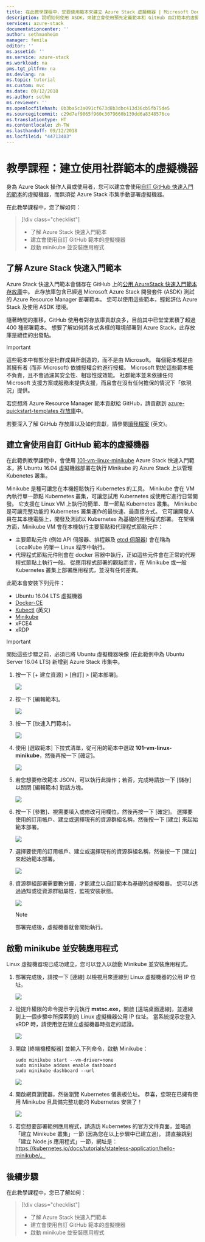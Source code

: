 ```yaml
---
title: 在此教學課程中，您要使用範本來建立 Azure Stack 虛擬機器 | Microsoft Docs
description: 說明如何使用 ASDK，來建立會使用預先定義範本和 GitHub 自訂範本的虛擬機器。
services: azure-stack
documentationcenter: ''
author: sethmanheim
manager: femila
editor: ''
ms.assetid: ''
ms.service: azure-stack
ms.workload: na
pms.tgt_pltfrm: na
ms.devlang: na
ms.topic: tutorial
ms.custom: mvc
ms.date: 09/12/2018
ms.author: sethm
ms.reviewer: ''
ms.openlocfilehash: 0b3ba5c3a091cf673d8b3dbc413d36cb5fb75de5
ms.sourcegitcommit: c29d7ef9065f960c3079660b139dd6a8348576ce
ms.translationtype: HT
ms.contentlocale: zh-TW
ms.lasthandoff: 09/12/2018
ms.locfileid: "44713403"
---
```

# <a name="tutorial-create-a-vm-using-a-community-template"></a>教學課程：建立使用社群範本的虛擬機器
身為 Azure Stack 操作人員或使用者，您可以建立會使用[自訂 GitHub 快速入門的範本](https://github.com/Azure/AzureStack-QuickStart-Templates)的虛擬機器，而無須從 Azure Stack 市集手動部署虛擬機器。

在此教學課程中，您了解如何：

> [!div class="checklist"]
> * 了解 Azure Stack 快速入門範本 
> * 建立會使用自訂 GitHub 範本的虛擬機器
> * 啟動 minikube 並安裝應用程式

## <a name="learn-about-azure-stack-quickstart-templates"></a>了解 Azure Stack 快速入門範本
Azure Stack 快速入門範本會儲存在 GitHub 上的[公用 AzureStack 快速入門範本存放庫](https://github.com/Azure/AzureStack-QuickStart-Templates)中。 此存放庫包含已經過 Microsoft Azure Stack 開發套件 (ASDK) 測試的 Azure Resource Manager 部署範本。 您可以使用這些範本，輕鬆評估 Azure Stack 及使用 ASDK 環境。 

隨著時間的推移，GitHub 使用者對存放庫貢獻良多，目前其中已堂堂累積了超過 400 種部署範本。 想要了解如何將各式各樣的環境部署到 Azure Stack，此存放庫是絕佳的出發點。 

>[!IMPORTANT]
> 這些範本中有部分是社群成員所創造的，而不是由 Microsoft。 每個範本都是由其擁有者 (而非 Microsoft) 依據授權合約進行授權。 Microsoft 對於這些範本概不負責，且不會過濾其安全性、相容性或效能。 社群範本並未依據任何 Microsoft 支援方案或服務來提供支援，而且會在沒有任何擔保的情況下「依現況」提供。

若您想將 Azure Resource Manager 範本貢獻給 GitHub，請貢獻到 [azure-quickstart-templates 存放庫](https://github.com/Azure/AzureStack-QuickStart-Templates)中。

若要深入了解 GitHub 存放庫以及如何貢獻，請參閱[讀我檔案](https://github.com/Azure/AzureStack-QuickStart-Templates/blob/master/README.md) \(英文\)。 


## <a name="create-a-vm-using-a-custom-github-template"></a>建立會使用自訂 GitHub 範本的虛擬機器
在此範例教學課程中，會使用 [101-vm-linux-minikube](https://github.com/Azure/AzureStack-QuickStart-Templates/tree/master/101-vm-linux-minikube) Azure Stack 快速入門範本，將 Ubuntu 16.04 虛擬機器部署在執行 Minikube 的 Azure Stack 上以管理 Kubenetes 叢集。

Minikube 是種可讓您在本機輕鬆執行 Kubernetes 的工具。 Minikube 會在 VM 內執行單一節點 Kubernetes 叢集，可讓您試用 Kubernetes 或使用它進行日常開發。 它支援在 Linux VM 上執行的簡單、單一節點 Kubernetes 叢集。 Minikube 是可讓完整功能的 Kubernetes 叢集運作的最快速、最直接方式。 它可讓開發人員在其本機電腦上，開發及測試以 Kubernetes 為基礎的應用程式部署。 在架構方面，Minikube VM 會在本機執行主要節點和代理程式節點元件：

- 主要節點元件 (例如 API 伺服器、排程器及 [etcd 伺服器](https://coreos.com/etcd/)) 會在稱為 LocalKube 的單一 Linux 程序中執行。
- 代理程式節點元件則會在 docker 容器中執行，正如這些元件會在正常的代理程式節點上執行一般。 從應用程式部署的觀點而言，在 Minikube 或一般 Kubernetes 叢集上部署應用程式，並沒有任何差異。

此範本會安裝下列元件：

- Ubuntu 16.04 LTS 虛擬機器
- [Docker-CE](https://download.docker.com/linux/ubuntu) 
- [Kubectl](https://storage.googleapis.com/kubernetes-release/release/v1.8.0/bin/linux/amd64/kubectl) \(英文\)
- [Minikube](https://storage.googleapis.com/minikube/releases/latest/minikube-linux-amd64)
- xFCE4
- xRDP

> [!IMPORTANT]
> 開始這些步驟之前，必須已將 Ubuntu 虛擬機器映像 (在此範例中為 Ubuntu Server 16.04 LTS) 新增到 Azure Stack 市集中。

1.  按一下 [+ 建立資源] > [自訂] > [範本部署]。

    ![](media/azure-stack-create-vm-template/1.PNG) 

2. 按一下 [編輯範本]。

    ![](media/azure-stack-create-vm-template/2.PNG) 

3.  按一下 [快速入門範本]。

    ![](media/azure-stack-create-vm-template/3.PNG)

4. 使用 [選取範本] 下拉式清單，從可用的範本中選取 **101-vm-linux-minikube**，然後再按一下 [確定]。  

    ![](media/azure-stack-create-vm-template/4.PNG)

5. 若您想要修改範本 JSON，可以執行此操作；若否，完成時請按一下 [儲存] 以關閉 [編輯範本] 對話方塊。

    ![](media/azure-stack-create-vm-template/5.PNG) 

6.  按一下 [參數]、視需要填入或修改可用欄位，然後再按一下 [確定]。 選擇要使用的訂用帳戶、建立或選擇現有的資源群組名稱，然後按一下 [建立] 來起始範本部署。

    ![](media/azure-stack-create-vm-template/6.PNG)

7. 選擇要使用的訂用帳戶、建立或選擇現有的資源群組名稱，然後按一下 [建立] 來起始範本部署。

    ![](media/azure-stack-create-vm-template/7.PNG)

8. 資源群組部署需要數分鐘，才能建立以自訂範本為基礎的虛擬機器。 您可以透過通知或從資源群組屬性，監視安裝狀態。 

    ![](media/azure-stack-create-vm-template/8.PNG)

    >[!NOTE]
    > 部署完成後，虛擬機器就會開始執行。 

## <a name="start-minikube-and-install-an-application"></a>啟動 minikube 並安裝應用程式
Linux 虛擬機器現已成功建立，您可以登入以啟動 Minikube 並安裝應用程式。 

1. 部署完成後，請按一下 [連線] 以檢視用來連線到 Linux 虛擬機器的公用 IP 位址。 

    ![](media/azure-stack-create-vm-template/9.PNG)

2. 從提升權限的命令提示字元執行 **mstsc.exe**，開啟 [遠端桌面連線]，並連線到上一個步驟中所探索到的 Linux 虛擬機器公用 IP 位址。 當系統提示您登入 xRDP 時，請使用您在建立虛擬機器時指定的認證。

    ![](media/azure-stack-create-vm-template/10.PNG)

3. 開啟 [終端機模擬器] 並輸入下列命令，啟動 Minikube：

    ```shell
    sudo minikube start --vm-driver=none
    sudo minikube addons enable dashboard
    sudo minikube dashboard --url
    ```

    ![](media/azure-stack-create-vm-template/11.PNG)

4. 開啟網頁瀏覽器，然後瀏覽 Kubernetes 儀表板位址。 恭喜，您現在已擁有使用 Minikube 且具備完整功能的 Kubernetes 安裝了！

    ![](media/azure-stack-create-vm-template/12.PNG)

5. 若您想要部署範例應用程式，請造訪 Kubernetes 的官方文件頁面，並略過「建立 Minikube 叢集」一節 (因為您在以上步驟中已建立過)。 請直接跳到「建立 Node.js 應用程式」一節，網址是： https://kubernetes.io/docs/tutorials/stateless-application/hello-minikube/。

## <a name="next-steps"></a>後續步驟

在此教學課程中，您已了解如何：

> [!div class="checklist"]
> * 了解 Azure Stack 快速入門範本 
> * 建立會使用自訂 GitHub 範本的虛擬機器
> * 啟動 minikube 並安裝應用程式

